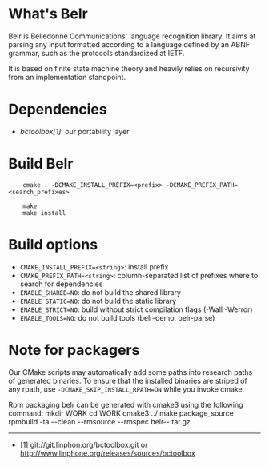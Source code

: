 What's Belr
===========

Belr is Belledonne Communications' language recognition library.
It aims at parsing any input formatted according to a language defined by an ABNF grammar,
such as the protocols standardized at IETF.

It is based on finite state machine theory and heavily relies on recursivity from an implementation standpoint.


Dependencies
============

- *bctoolbox[1]*: our portability layer


Build Belr
==========

		cmake . -DCMAKE_INSTALL_PREFIX=<prefix> -DCMAKE_PREFIX_PATH=<search_prefixes>
		
		make
		make install


Build options
=============

* `CMAKE_INSTALL_PREFIX=<string>`: install prefix
* `CMAKE_PREFIX_PATH=<string>`: column-separated list of prefixes where to search for dependencies
* `ENABLE_SHARED=NO`: do not build the shared library
* `ENABLE_STATIC=NO`: do not build the static library
* `ENABLE_STRICT=NO`: build without strict compilation flags (-Wall -Werror)
* `ENABLE_TOOLS=NO`: do not build tools (belr-demo, belr-parse)


Note for packagers
==================

Our CMake scripts may automatically add some paths into research paths of generated binaries.
To ensure that the installed binaries are striped of any rpath, use `-DCMAKE_SKIP_INSTALL_RPATH=ON`
while you invoke cmake.

Rpm packaging
belr can be generated with cmake3 using the following command:
mkdir WORK
cd WORK
cmake3 ../
make package_source
rpmbuild -ta --clean --rmsource --rmspec belr-<version>-<release>.tar.gz



-----------------------

* [1] git://git.linphon.org/bctoolbox.git or <http://www.linphone.org/releases/sources/bctoolbox>
